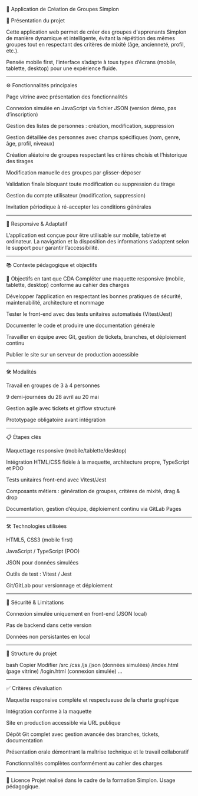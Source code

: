 🎯 Application de Création de Groupes Simplon

🚀 Présentation du projet

Cette application web permet de créer des groupes d'apprenants Simplon de manière dynamique et intelligente, évitant la répétition des mêmes groupes tout en respectant des critères de mixité (âge, ancienneté, profil, etc.).

Pensée mobile first, l’interface s’adapte à tous types d’écrans (mobile, tablette, desktop) pour une expérience fluide.

---

⚙️ Fonctionnalités principales

Page vitrine avec présentation des fonctionnalités

Connexion simulée en JavaScript via fichier JSON (version démo, pas d’inscription)

Gestion des listes de personnes : création, modification, suppression

Gestion détaillée des personnes avec champs spécifiques (nom, genre, âge, profil, niveaux)

Création aléatoire de groupes respectant les critères choisis et l’historique des tirages

Modification manuelle des groupes par glisser-déposer

Validation finale bloquant toute modification ou suppression du tirage

Gestion du compte utilisateur (modification, suppression)

Invitation périodique à ré-accepter les conditions générales

---

📱 Responsive & Adaptatif

L’application est conçue pour être utilisable sur mobile, tablette et ordinateur. La navigation et la disposition des informations s’adaptent selon le support pour garantir l’accessibilité.

---

📚 Contexte pédagogique et objectifs

🎯 Objectifs en tant que CDA
Compléter une maquette responsive (mobile, tablette, desktop) conforme au cahier des charges

Développer l’application en respectant les bonnes pratiques de sécurité, maintenabilité, architecture et nommage

Tester le front-end avec des tests unitaires automatisés (Vitest/Jest)

Documenter le code et produire une documentation générale

Travailler en équipe avec Git, gestion de tickets, branches, et déploiement continu

Publier le site sur un serveur de production accessible

---

🛠 Modalités

Travail en groupes de 3 à 4 personnes

9 demi-journées du 28 avril au 20 mai

Gestion agile avec tickets et gitflow structuré

Prototypage obligatoire avant intégration

---

📋 Étapes clés

Maquettage responsive (mobile/tablette/desktop)

Intégration HTML/CSS fidèle à la maquette, architecture propre, TypeScript et POO

Tests unitaires front-end avec Vitest/Jest

Composants métiers : génération de groupes, critères de mixité, drag & drop

Documentation, gestion d’équipe, déploiement continu via GitLab Pages

---

🛠 Technologies utilisées

HTML5, CSS3 (mobile first)

JavaScript / TypeScript (POO)

JSON pour données simulées

Outils de test : Vitest / Jest

Git/GitLab pour versionnage et déploiement

---

🔐 Sécurité & Limitations

Connexion simulée uniquement en front-end (JSON local)

Pas de backend dans cette version

Données non persistantes en local

---

📂 Structure du projet

bash
Copier
Modifier
/src
  /css
  /js
  /json (données simulées)
/index.html (page vitrine)
/login.html (connexion simulée)
...

---

✅ Critères d’évaluation

Maquette responsive complète et respectueuse de la charte graphique

Intégration conforme à la maquette

Site en production accessible via URL publique

Dépôt Git complet avec gestion avancée des branches, tickets, documentation

Présentation orale démontrant la maîtrise technique et le travail collaboratif

Fonctionnalités complètes conformément au cahier des charges

---

📝 Licence
Projet réalisé dans le cadre de la formation Simplon. Usage pédagogique.